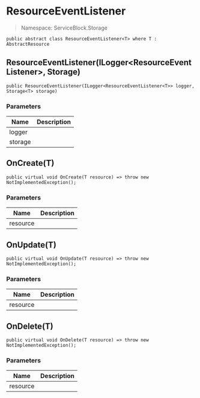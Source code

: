 ResourceEventListener
======
> Namespace: ServiceBlock.Storage




```
public abstract class ResourceEventListener<T> where T : AbstractResource
```


ResourceEventListener(ILogger<ResourceEventListener<T>>, Storage<T>)
------

```
public ResourceEventListener(ILogger<ResourceEventListener<T>> logger, Storage<T> storage)
```
### Parameters
Name | Description
--- | ---
logger | 
storage | 





OnCreate(T)
------

```
public virtual void OnCreate(T resource) => throw new NotImplementedException();
```
### Parameters
Name | Description
--- | ---
resource | 




OnUpdate(T)
------

```
public virtual void OnUpdate(T resource) => throw new NotImplementedException();
```
### Parameters
Name | Description
--- | ---
resource | 




OnDelete(T)
------

```
public virtual void OnDelete(T resource) => throw new NotImplementedException();
```
### Parameters
Name | Description
--- | ---
resource | 




